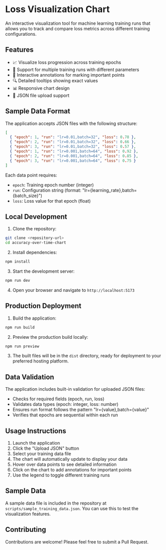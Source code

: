 # Loss Visualization Chart

An interactive visualization tool for machine learning training runs that allows you to track and compare loss metrics across different training configurations.

## Features

- 📈 Visualize loss progression across training epochs
- 🔄 Support for multiple training runs with different parameters
- 📝 Interactive annotations for marking important points
- 🔍 Detailed tooltips showing exact values
- 📊 Responsive chart design
- 📁 JSON file upload support

## Sample Data Format

The application accepts JSON files with the following structure:

```json
[
  { "epoch": 1, "run": "lr=0.01,batch=32", "loss": 0.78 },
  { "epoch": 2, "run": "lr=0.01,batch=32", "loss": 0.66 },
  { "epoch": 3, "run": "lr=0.01,batch=32", "loss": 0.57 },
  { "epoch": 1, "run": "lr=0.001,batch=64", "loss": 0.92 },
  { "epoch": 2, "run": "lr=0.001,batch=64", "loss": 0.85 },
  { "epoch": 3, "run": "lr=0.001,batch=64", "loss": 0.75 }
]
```

Each data point requires:
- `epoch`: Training epoch number (integer)
- `run`: Configuration string (format: "lr={learning_rate},batch={batch_size}")
- `loss`: Loss value for that epoch (float)

## Local Development

1. Clone the repository:
```bash
git clone <repository-url>
cd accuracy-over-time-chart
```

2. Install dependencies:
```bash
npm install
```

3. Start the development server:
```bash
npm run dev
```

4. Open your browser and navigate to `http://localhost:5173`

## Production Deployment

1. Build the application:
```bash
npm run build
```

2. Preview the production build locally:
```bash
npm run preview
```

3. The built files will be in the `dist` directory, ready for deployment to your preferred hosting platform.

## Data Validation

The application includes built-in validation for uploaded JSON files:

- Checks for required fields (epoch, run, loss)
- Validates data types (epoch: integer, loss: number)
- Ensures run format follows the pattern "lr={value},batch={value}"
- Verifies that epochs are sequential within each run

## Usage Instructions

1. Launch the application
2. Click the "Upload JSON" button
3. Select your training data file
4. The chart will automatically update to display your data
5. Hover over data points to see detailed information
6. Click on the chart to add annotations for important points
7. Use the legend to toggle different training runs

## Sample Data

A sample data file is included in the repository at `scripts/sample_training_data.json`. You can use this to test the visualization features.

## Contributing

Contributions are welcome! Please feel free to submit a Pull Request.

